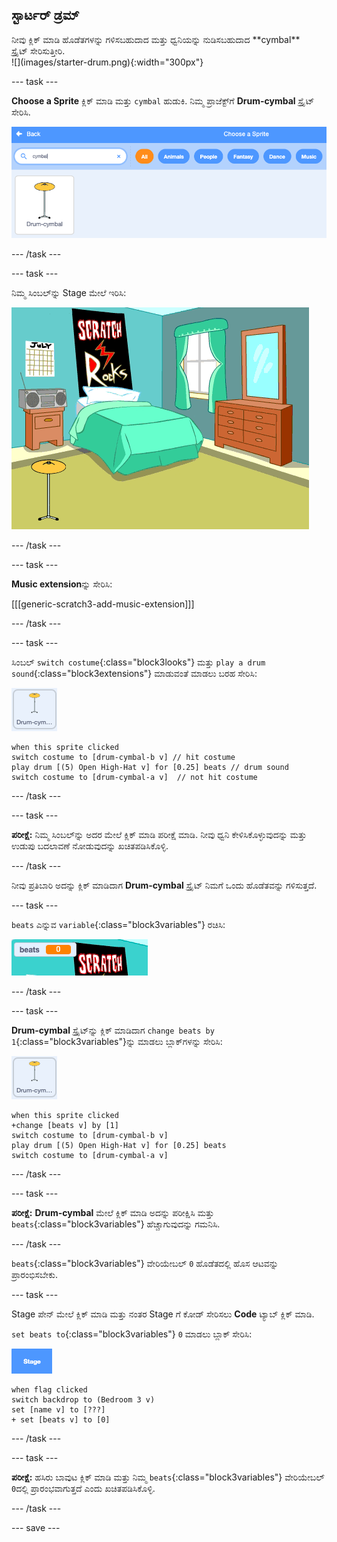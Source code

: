## ಸ್ಟಾರ್ಟರ್ ಡ್ರಮ್

<div style="display: flex; flex-wrap: wrap">
<div style="flex-basis: 200px; flex-grow: 1; margin-right: 15px;">
ನೀವು ಕ್ಲಿಕ್ ಮಾಡಿ ಹೊಡೆತಗಳನ್ನು ಗಳಿಸಬಹುದಾದ ಮತ್ತು ಧ್ವನಿಯನ್ನು ನುಡಿಸಬಹುದಾದ **cymbal** ಸ್ಪ್ರೈಟ್‌ ಸೇರಿಸುತ್ತೀರಿ.
</div>
<div>
![](images/starter-drum.png){:width="300px"}
</div>
</div>

--- task ---

**Choose a Sprite** ಕ್ಲಿಕ್‌ ಮಾಡಿ ಮತ್ತು `cymbal` ಹುಡುಕಿ. ನಿಮ್ಮ ಪ್ರಾಜೆಕ್ಟ್‌ಗೆ **Drum-cymbal** ಸ್ಪ್ರೈಟ್‌ ಸೇರಿಸಿ.

![](images/cymbal-gallery.png)

--- /task ---

--- task ---

ನಿಮ್ಮ ಸಿಂಬಲ್‌ನ್ನು Stage ಮೇಲೆ ಇರಿಸಿ:

![](images/cymbal-stage.png)

--- /task ---

--- task ---

**Music extension**ನ್ನು ಸೇರಿಸಿ:

[[[generic-scratch3-add-music-extension]]]

--- /task ---

--- task ---

ಸಿಂಬಲ್‌ `switch costume`{:class="block3looks"} ಮತ್ತು `play a drum sound`{:class="block3extensions"} ಮಾಡುವಂತೆ ಮಾಡಲು ಬರಹ ಸೇರಿಸಿ:

![](images/cymbal-icon.png)

```blocks3
when this sprite clicked
switch costume to [drum-cymbal-b v] // hit costume
play drum [(5) Open High-Hat v] for [0.25] beats // drum sound
switch costume to [drum-cymbal-a v]  // not hit costume
```

--- /task ---

--- task ---

**ಪರೀಕ್ಷೆ:** ನಿಮ್ಮ ಸಿಂಬಲ್‌ನ್ನು ಅದರ ಮೇಲೆ ಕ್ಲಿಕ್‌ ಮಾಡಿ ಪರೀಕ್ಷೆ ಮಾಡಿ. ನೀವು ಧ್ವನಿ ಕೇಳಿಸಿಕೊಳ್ಳುವುದನ್ನು ಮತ್ತು ಉಡುಪು ಬದಲಾವಣೆ ನೋಡುವುದನ್ನು ಖಚಿತಪಡಿಸಿಕೊಳ್ಳಿ.

--- /task ---

ನೀವು ಪ್ರತಿಬಾರಿ ಅದನ್ನು ಕ್ಲಿಕ್‌ ಮಾಡಿದಾಗ **Drum-cymbal** ಸ್ಪ್ರೈಟ್‌ ನಿಮಗೆ ಒಂದು ಹೊಡೆತವನ್ನು ಗಳಿಸುತ್ತದೆ.

--- task ---

`beats` ಎನ್ನುವ `variable`{:class="block3variables"} ರಚಿಸಿ:

![](images/beats-variable.png)

--- /task ---

--- task ---

**Drum-cymbal** ಸ್ಪ್ರೈಟ್‌ನ್ನು ಕ್ಲಿಕ್‌ ಮಾಡಿದಾಗ `change beats by 1`{:class="block3variables"}ನ್ನು ಮಾಡಲು ಬ್ಲಾಕ್‌ಗಳನ್ನು ಸೇರಿಸಿ:

![](images/cymbal-icon.png)

```blocks3
when this sprite clicked
+change [beats v] by [1]
switch costume to [drum-cymbal-b v]
play drum [(5) Open High-Hat v] for [0.25] beats 
switch costume to [drum-cymbal-a v]
```

--- /task ---

--- task ---

**ಪರೀಕ್ಷೆ:** **Drum-cymbal** ಮೇಲೆ ಕ್ಲಿಕ್‌ ಮಾಡಿ ಅದನ್ನು ಪರೀಕ್ಷಿಸಿ ಮತ್ತು `beats`{:class="block3variables"} ಹೆಚ್ಚಾಗುವುದನ್ನು ಗಮನಿಸಿ.

--- /task ---

`beats`{:class="block3variables"} ವೇರಿಯೇಬಲ್ `0` ಹೊಡೆತದಲ್ಲಿ ಹೊಸ ಆಟವನ್ನು ಪ್ರಾರಂಭಿಸಬೇಕು.

--- task ---

Stage ಪೇನ್‌ ಮೇಲೆ ಕ್ಲಿಕ್‌ ಮಾಡಿ ಮತ್ತು ನಂತರ Stage ಗೆ ಕೋಡ್‌ ಸೇರಿಸಲು **Code** ಟ್ಯಾಬ್‌ ಕ್ಲಿಕ್‌ ಮಾಡಿ.

`set beats to`{:class="block3variables"} `0` ಮಾಡಲು ಬ್ಲಾಕ್‌ ಸೇರಿಸಿ:

![](images/stage-icon.png)

```blocks3
when flag clicked
switch backdrop to (Bedroom 3 v) 
set [name v] to [???] 
+ set [beats v] to [0]
```
--- /task ---

--- task ---

**ಪರೀಕ್ಷೆ:** ಹಸಿರು ಬಾವುಟ ಕ್ಲಿಕ್‌ ಮಾಡಿ ಮತ್ತು ನಿಮ್ಮ `beats`{:class="block3variables"} ವೇರಿಯೇಬಲ್ `0`ದಲ್ಲಿ ಪ್ರಾರಂಭವಾಗುತ್ತದೆ ಎಂದು ಖಚಿತಪಡಿಸಿಕೊಳ್ಳಿ.

--- /task ---

--- save ---
